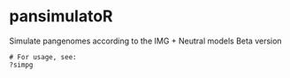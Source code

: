 # pansimulatoR
Simulate pangenomes according to the IMG + Neutral models
Beta version

```{r}
# For usage, see:
?simpg
```
